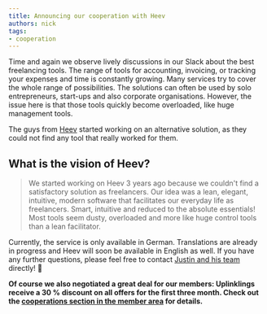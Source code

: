 ```yaml
---
title: Announcing our cooperation with Heev
authors: nick
tags:
- cooperation
---
```


Time and again we observe lively discussions in our Slack about the best freelancing tools. The range of tools for accounting, invoicing, or tracking your expenses and time is constantly growing. Many services try to cover the whole range of possibilities. The solutions can often be used by solo entrepreneurs, start-ups and also corporate organisations. However, the issue here is that those tools quickly become overloaded, like huge management tools.

The guys from [Heev](https://heev.me/) started working on an alternative solution, as they could not find any tool that really worked for them.

## What is the vision of Heev?

> We started working on Heev 3 years ago because we couldn't find a satisfactory solution as freelancers. Our idea was a lean, elegant, intuitive, modern software that facilitates our everyday life as freelancers. Smart, intuitive and reduced to the absolute essentials! Most tools seem dusty, overloaded and more like huge control tools than a lean facilitator.

Currently, the service is only available in German. Translations are already in progress and Heev will soon be available in English as well. If you have any further questions, please feel free to contact [Justin and his team](mailto:hej@heev.me) directly! 💪

**Of course we also negotiated a great deal for our members: Uplinklings receive a 30 % discount on all offers for the first three month. Check out the [cooperations section in the member area](https://my.uplink.tech/services/cooperations) for details.**
